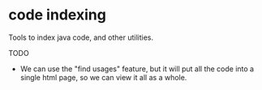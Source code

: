 # code indexing

Tools to index java code, and other utilities.

TODO
- We can use the "find usages" feature, but it will put all the code into a single html page, so we can
view it all as a whole. 